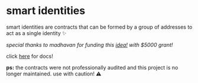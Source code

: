 # smart identities

smart identities are contracts that can be formed by a group of addresses to act as a single identity ✨

*special thanks to madhavan for funding this [idea!](https://mirror.xyz/madhavanmalolan.eth/rB9taCl2uKAYb-Hy8QbZPgF4ElB5rNZXMhCEyxp6z0Y) with $5000 grant!*

click [here](https://docs.smart-identities.sudham.xyz/) for docs!

**ps:** the contracts were not professionally audited and this project is no longer maintained. use with caution! ⚠️
